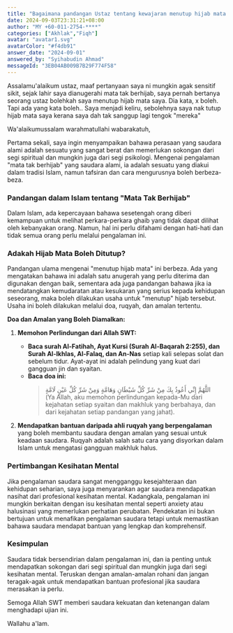 ```yaml
---
title: "Bagaimana pandangan Ustaz tentang kewajaran menutup hijab mata bagi individu yang dilahirkan dengan mata tidak berhijab?"
date: 2024-09-03T23:31:21+08:00
author: "MY +60-011-2754-****"
categories: ["Akhlak","Fiqh"]
avatar: "avatar1.svg"
avatarColor: "#f4db91"
answer_date: "2024-09-01"
answered_by: "Syihabudin Ahmad"
messageId: "3EB04AB009B7B29F774F58"
---
```


Assalamu'alaikum ustaz,  maaf pertanyaan saya ni mungkin agak sensitif sikit, sejak lahir saya dianugerahi mata tak berhijab, saya pernah bertanya seorang ustaz bolehkah saya menutup hijab mata saya. Dia kata, x boleh. Tapi ada yang kata boleh.. Saya menjadi keliru, sebolehnya saya nak tutup hijab mata saya kerana saya dah tak sanggup lagi tengok "mereka"

<!--more-->

Wa'alaikumussalam warahmatullahi wabarakatuh,

Pertama sekali, saya ingin menyampaikan bahawa perasaan yang saudara alami adalah sesuatu yang sangat berat dan memerlukan sokongan dari segi spiritual dan mungkin juga dari segi psikologi. Mengenai pengalaman "mata tak berhijab" yang saudara alami, ia adalah sesuatu yang diakui dalam tradisi Islam, namun tafsiran dan cara mengurusnya boleh berbeza-beza.

### Pandangan dalam Islam tentang "Mata Tak Berhijab"

Dalam Islam, ada kepercayaan bahawa sesetengah orang diberi kemampuan untuk melihat perkara-perkara ghaib yang tidak dapat dilihat oleh kebanyakan orang. Namun, hal ini perlu difahami dengan hati-hati dan tidak semua orang perlu melalui pengalaman ini.

### Adakah Hijab Mata Boleh Ditutup?

Pandangan ulama mengenai "menutup hijab mata" ini berbeza. Ada yang mengatakan bahawa ini adalah satu anugerah yang perlu diterima dan digunakan dengan baik, sementara ada juga pandangan bahawa jika ia mendatangkan kemudaratan atau kesukaran yang serius kepada kehidupan seseorang, maka boleh dilakukan usaha untuk "menutup" hijab tersebut. Usaha ini boleh dilakukan melalui doa, ruqyah, dan amalan tertentu.

**Doa dan Amalan yang Boleh Diamalkan:**

1. **Memohon Perlindungan dari Allah SWT:**
   - **Baca surah Al-Fatihah, Ayat Kursi (Surah Al-Baqarah 2:255), dan Surah Al-Ikhlas, Al-Falaq, dan An-Nas** setiap kali selepas solat dan sebelum tidur. Ayat-ayat ini adalah pelindung yang kuat dari gangguan jin dan syaitan.
   - **Baca doa ini:**
     > اللَّهُمَّ إِنِّي أَعُوذُ بِكَ مِنْ شَرِّ كُلِّ شَيْطَانٍ وَهَامَّةٍ وَمِنْ شَرِّ كُلِّ عَيْنٍ لَامَّةٍ  
     > (Ya Allah, aku memohon perlindungan kepada-Mu dari kejahatan setiap syaitan dan makhluk yang berbahaya, dan dari kejahatan setiap pandangan yang jahat).

2. **Mendapatkan bantuan daripada ahli ruqyah yang berpengalaman** yang boleh membantu saudara dengan amalan yang sesuai untuk keadaan saudara. Ruqyah adalah salah satu cara yang disyorkan dalam Islam untuk mengatasi gangguan makhluk halus.

### Pertimbangan Kesihatan Mental

Jika pengalaman saudara sangat mengganggu kesejahteraan dan kehidupan seharian, saya juga menyarankan agar saudara mendapatkan nasihat dari profesional kesihatan mental. Kadangkala, pengalaman ini mungkin berkaitan dengan isu kesihatan mental seperti anxiety atau halusinasi yang memerlukan perhatian perubatan. Pendekatan ini bukan bertujuan untuk menafikan pengalaman saudara tetapi untuk memastikan bahawa saudara mendapat bantuan yang lengkap dan komprehensif.

### Kesimpulan

Saudara tidak bersendirian dalam pengalaman ini, dan ia penting untuk mendapatkan sokongan dari segi spiritual dan mungkin juga dari segi kesihatan mental. Teruskan dengan amalan-amalan rohani dan jangan teragak-agak untuk mendapatkan bantuan profesional jika saudara merasakan ia perlu.

Semoga Allah SWT memberi saudara kekuatan dan ketenangan dalam menghadapi ujian ini. 

Wallahu a'lam.
